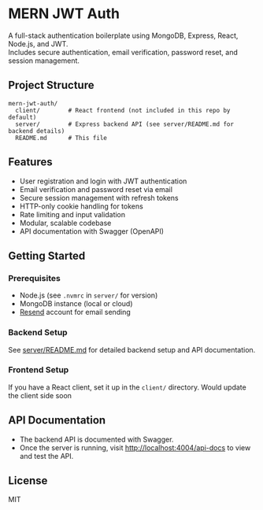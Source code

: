 # MERN JWT Auth

A full-stack authentication boilerplate using MongoDB, Express, React, Node.js, and JWT.  
Includes secure authentication, email verification, password reset, and session management.

## Project Structure

```
mern-jwt-auth/
  client/        # React frontend (not included in this repo by default)
  server/        # Express backend API (see server/README.md for backend details)
  README.md      # This file
```

## Features

- User registration and login with JWT authentication
- Email verification and password reset via email
- Secure session management with refresh tokens
- HTTP-only cookie handling for tokens
- Rate limiting and input validation
- Modular, scalable codebase
- API documentation with Swagger (OpenAPI)

## Getting Started

### Prerequisites

- Node.js (see `.nvmrc` in `server/` for version)
- MongoDB instance (local or cloud)
- [Resend](https://resend.com/) account for email sending

### Backend Setup

See [server/README.md](server/README.md) for detailed backend setup and API documentation.

### Frontend Setup

If you have a React client, set it up in the `client/` directory. Would update the client side soon

## API Documentation

- The backend API is documented with Swagger.
- Once the server is running, visit [http://localhost:4004/api-docs](http://localhost:4004/api-docs) to view and test the API.

## License

MIT